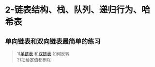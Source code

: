 # 2-链表结构、栈、队列、递归行为、哈希表

## 单向链表和双向链表最简单的练习
>1)[单链表](https://github.com/fimi2008/algorithm-every-day/blob/master/src/main/java/top/lionxxw/learn/algorithm/lesson/day02/Node.java)
>和[双链表](https://github.com/fimi2008/algorithm-every-day/blob/master/src/main/java/top/lionxxw/learn/algorithm/lesson/day02/DoubleNode.java)
>如何反转<br>
 2)把给定值都删除
